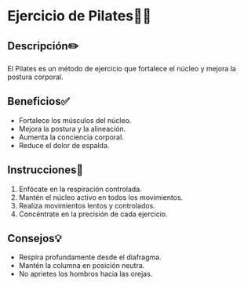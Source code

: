 # Ejercicio de Pilates🧘‍♀️

## Descripción✏️
El Pilates es un método de ejercicio que fortalece el núcleo y mejora la postura corporal.

## Beneficios✅
- Fortalece los músculos del núcleo.
- Mejora la postura y la alineación.
- Aumenta la conciencia corporal.
- Reduce el dolor de espalda.

## Instrucciones📝
1. Enfócate en la respiración controlada.
2. Mantén el núcleo activo en todos los movimientos.
3. Realiza movimientos lentos y controlados.
4. Concéntrate en la precisión de cada ejercicio.

## Consejos💡
- Respira profundamente desde el diafragma.
- Mantén la columna en posición neutra.
- No aprietes los hombros hacia las orejas. 